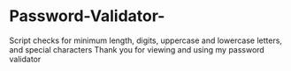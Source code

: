 # Password-Validator-
Script checks for minimum length, digits, uppercase and lowercase letters, and special characters
Thank you for viewing and using my password validator 
